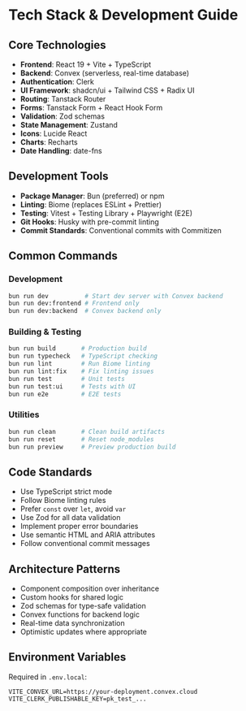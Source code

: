 # Tech Stack & Development Guide

## Core Technologies

- **Frontend**: React 19 + Vite + TypeScript
- **Backend**: Convex (serverless, real-time database)
- **Authentication**: Clerk
- **UI Framework**: shadcn/ui + Tailwind CSS + Radix UI
- **Routing**: Tanstack Router
- **Forms**: Tanstack Form + React Hook Form
- **Validation**: Zod schemas
- **State Management**: Zustand
- **Icons**: Lucide React
- **Charts**: Recharts
- **Date Handling**: date-fns

## Development Tools

- **Package Manager**: Bun (preferred) or npm
- **Linting**: Biome (replaces ESLint + Prettier)
- **Testing**: Vitest + Testing Library + Playwright (E2E)
- **Git Hooks**: Husky with pre-commit linting
- **Commit Standards**: Conventional commits with Commitizen

## Common Commands

### Development

```bash
bun run dev          # Start dev server with Convex backend
bun run dev:frontend # Frontend only
bun run dev:backend  # Convex backend only
```

### Building & Testing

```bash
bun run build       # Production build
bun run typecheck   # TypeScript checking
bun run lint        # Run Biome linting
bun run lint:fix    # Fix linting issues
bun run test        # Unit tests
bun run test:ui     # Tests with UI
bun run e2e         # E2E tests
```

### Utilities

```bash
bun run clean       # Clean build artifacts
bun run reset       # Reset node_modules
bun run preview     # Preview production build
```

## Code Standards

- Use TypeScript strict mode
- Follow Biome linting rules
- Prefer `const` over `let`, avoid `var`
- Use Zod for all data validation
- Implement proper error boundaries
- Use semantic HTML and ARIA attributes
- Follow conventional commit messages

## Architecture Patterns

- Component composition over inheritance
- Custom hooks for shared logic
- Zod schemas for type-safe validation
- Convex functions for backend logic
- Real-time data synchronization
- Optimistic updates where appropriate

## Environment Variables

Required in `.env.local`:

```env
VITE_CONVEX_URL=https://your-deployment.convex.cloud
VITE_CLERK_PUBLISHABLE_KEY=pk_test_...
```
